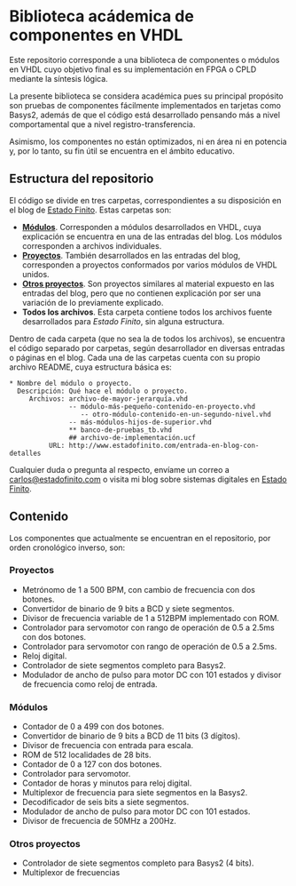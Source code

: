 Biblioteca acádemica de componentes en VHDL
=====

Este repositorio corresponde a una biblioteca de componentes o módulos en VHDL cuyo objetivo final es su implementación en FPGA o CPLD mediante la síntesis lógica.

La presente biblioteca se considera académica pues su principal propósito son pruebas de componentes fácilmente implementados en tarjetas como Basys2, además de que el código está desarrollado pensando más a nivel comportamental que a nivel registro-transferencia.

Asimismo, los componentes no están optimizados, ni en área ni en potencia y, por lo tanto, su fin útil se encuentra en el ámbito educativo.



Estructura del repositorio
-----

El código se divide en tres carpetas, correspondientes a su disposición en el blog de [Estado Finito](http://www.estadofinito.com/). Estas carpetas son:

* [**Módulos**](http://www.estadofinito.com/blog/). Corresponden a módulos desarrollados en VHDL, cuya explicación se encuentra en una de las entradas del blog. Los módulos corresponden a archivos individuales.
* [**Proyectos**](http://www.estadofinito.com/blog/). También desarrollados en las entradas del blog, corresponden a proyectos conformados por varios módulos de VHDL unidos.
* [**Otros proyectos**](http://www.estadofinito.com/proyectos/). Son proyectos similares al material expuesto en las entradas del blog, pero que no contienen explicación por ser una variación de lo previamente explicado.
* **Todos los archivos**. Esta carpeta contiene todos los archivos fuente desarrollados para *Estado Finito*, sin alguna estructura.

Dentro de cada carpeta (que no sea la de todos los archivos), se encuentra el código separado por carpetas, según desarrollador en diversas entradas o páginas en el blog. Cada una de las carpetas cuenta con su propio archivo README, cuya estructura básica es:

    * Nombre del módulo o proyecto.
      Descripción: Qué hace el módulo o proyecto.
         Archivos: archivo-de-mayor-jerarquía.vhd
                   -- módulo-más-pequeño-contenido-en-proyecto.vhd
                      -- otro-módulo-contenido-en-un-segundo-nivel.vhd
                   -- más-módulos-hijos-de-superior.vhd
                   ** banco-de-pruebas_tb.vhd
                   ## archivo-de-implementación.ucf
              URL: http://www.estadofinito.com/entrada-en-blog-con-detalles

Cualquier duda o pregunta al respecto, envíame un correo a [carlos@estadofinito.com](mailto:carlos@estadofinito.com) o visita mi blog sobre sistemas digitales en [Estado Finito](http://www.estadofinito.com/).



Contenido
-----



Los componentes que actualmente se encuentran en el repositorio, por orden cronológico inverso, son:

### Proyectos

* Metrónomo de 1 a 500 BPM, con cambio de frecuencia con dos botones.
* Convertidor de binario de 9 bits a BCD y siete segmentos.
* Divisor de frecuencia variable de 1 a 512BPM implementado con ROM.
* Controlador para servomotor con rango de operación de 0.5 a 2.5ms con dos botones.
* Controlador para servomotor con rango de operación de 0.5 a 2.5ms.
* Reloj digital.
* Controlador de siete segmentos completo para Basys2.
* Modulador de ancho de pulso para motor DC con 101 estados y divisor de frecuencia como reloj de entrada.



### Módulos

* Contador de 0 a 499 con dos botones.
* Convertidor de binario de 9 bits a BCD de 11 bits (3 dígitos).
* Divisor de frecuencia con entrada para escala.
* ROM de 512 localidades de 28 bits.
* Contador de 0 a 127 con dos botones.
* Controlador para servomotor.
* Contador de horas y minutos para reloj digital.
* Multiplexor de frecuencia para siete segmentos en la Basys2.
* Decodificador de seis bits a siete segmentos.
* Modulador de ancho de pulso para motor DC con 101 estados.
* Divisor de frecuencia de 50MHz a 200Hz.



### Otros proyectos

* Controlador de siete segmentos completo para Basys2 (4 bits).
* Multiplexor de frecuencias